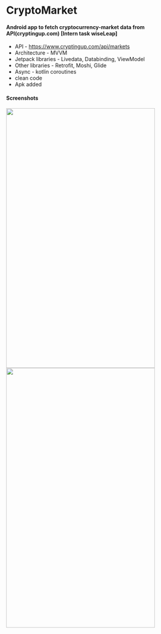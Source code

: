 # CryptoMarket
#### Android app to fetch cryptocurrency-market data from API(cryptingup.com) [Intern task wiseLeap]

* API - https://www.cryptingup.com/api/markets
* Architecture - MVVM
* Jetpack libraries - Livedata, Databinding, ViewModel
* Other libraries - Retrofit, Moshi, Glide
* Async - kotlin coroutines
* clean code
* Apk added

#### Screenshots
<!-- ![Screenshot_20210625-114100](https://user-images.githubusercontent.com/18210415/123384823-793f0400-d5b2-11eb-92ac-8004cecdb63b.jpg) -->
<img src="https://user-images.githubusercontent.com/18210415/123384823-793f0400-d5b2-11eb-92ac-8004cecdb63b.jpg" width="400" height="700">
<img src="https://user-images.githubusercontent.com/18210415/123384829-7b08c780-d5b2-11eb-862c-8284413cfc7d.jpg" width="400" height="700">

